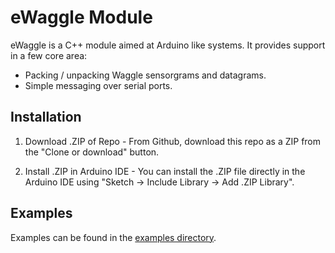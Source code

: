 # eWaggle Module

eWaggle is a C++ module aimed at Arduino like systems. It provides support in a few core area:

* Packing / unpacking Waggle sensorgrams and datagrams.
* Simple messaging over serial ports.

## Installation

1. Download .ZIP of Repo - From Github, download this repo as a ZIP from the "Clone or download" button.

2. Install .ZIP in Arduino IDE - You can install the .ZIP file directly in the Arduino IDE using "Sketch -> Include Library -> Add .ZIP Library".

## Examples

Examples can be found in the [examples directory](./examples).
